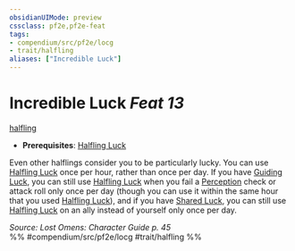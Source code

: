 ```yaml
---
obsidianUIMode: preview
cssclass: pf2e,pf2e-feat
tags:
- compendium/src/pf2e/locg
- trait/halfling
aliases: ["Incredible Luck"]
---
```

# Incredible Luck  *Feat 13*  
[halfling](halfling.md "Halfling Ancestry & Heritage Trait")  

- **Prerequisites**: [Halfling Luck](halfling-luck.md)

Even other halflings consider you to be particularly lucky. You can use [Halfling Luck](halfling-luck.md) once per hour, rather than once per day. If you have [Guiding Luck](guiding-luck.md), you can still use [Halfling Luck](halfling-luck.md) when you fail a [Perception](skills.md#Perception) check or attack roll only once per day (though you can use it within the same hour that you used [Halfling Luck](halfling-luck.md)), and if you have [Shared Luck](shared-luck-apg.md), you can still use [Halfling Luck](halfling-luck.md) on an ally instead of yourself only once per day.

*Source: Lost Omens: Character Guide p. 45*  
%% #compendium/src/pf2e/locg #trait/halfling %%